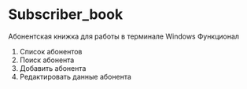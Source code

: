 # Subscriber_book
Абонентская книжка для работы в терминале Windows
Функционал
  1. Список абонентов
  2. Поиск  абонента
  3. Добавить абонента
  4. Редактировать данные абонента
